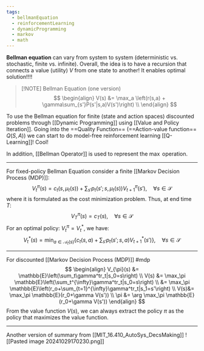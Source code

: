 ```yaml
---
tags:
  - bellmanEquation
  - reinforcementLearning
  - dynamicProgramming
  - markov
  - math
---
```

**Bellman equation** can vary from system to system (deterministic vs. stochastic, finite vs. infinite). Overall, the idea is to have a recursion that connects a value (utility) $V$ from one state to another! It enables optimal solution!!!!

> [!NOTE] Bellman Equation (one version)
> $$
> \begin{align}
> V(s) &= \max_a \left(r(s,a) + \gamma\sum_{s'}P(s'|s,a)V(s')\right) \\
> \end{align}
> $$

To use the Bellman equation for finite (state and action spaces) discounted problems through [[Dynamic Programming]] using [[Value and Policy Iteration]]. Going into the ==Quality Function== (==Action-value function== $Q(S,A)$) we can start to do model-free reinforcement learning [[Q-Learning]]! Cool!

In addition, [[Bellman Operator]] is used to represent the $\max$ operation.
___

For fixed-policy Bellman Equation consider a finite [[Markov Decision Process (MDP)]]: 
$$
V_t^\pi(s) = c_t(s, \mu_t(s)) + \sum_{s{\prime}} p_t(s{\prime}; s, \mu_t(s)) V_{t+1}^\pi(s{\prime}), \quad \forall s \in \mathcal{S}
$$
where it is formulated as the cost minimization problem. Thus, at end time $T$:
$$
V_T^\pi(s)=c_T(s), \quad \forall s \in \mathcal{S}
$$
For an optimal policy: $V_t^\pi=V_t^*$,  we have: 
$$
V_t^*(s) = \min_{a \in \mathcal{A}_t(s)} \left\{ c_t(s, a) + \sum_{s'} p_t(s'; s, a) V_{t+1}^*(s') \right\}, \quad \forall s \in \mathcal{S}
$$
___
For discounted [[Markov Decision Process (MDP)]] #mdp
$$
\begin{align}
V_{\pi}(s) &= \mathbb{E}\left(\sum_t\gamma^tr_t|s_0=s\right) \\
V(s) &= \max_\pi \mathbb{E}\left(\sum_t^{\infty}\gamma^tr_t|s_0=s\right) \\
&= \max_\pi \mathbb{E}\left(r_o+\sum_{t=1}^{\infty}\gamma^tr_t|s_1=s'\right) \\
V(s)&= \max_\pi \mathbb{E}(r_0+\gamma V(s')) \\
\pi &= \arg \max_\pi \mathbb{E}(r_0+\gamma V(s'))
\end{align}
$$
From the value function $V(s)$, we can always extract the policy $\pi$ as the policy that maximizes the value function.
___
Another version of summary from [[MIT_16.410_AutoSys_DecsMaking]]
![[Pasted image 20241029170230.png]]

